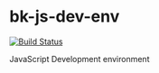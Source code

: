 # bk-js-dev-env
[![Build Status](https://travis-ci.org/bakinnear/bk-js-dev-env.svg?branch=master)](https://travis-ci.org/bakinnear/bk-js-dev-env)

JavaScript Development environment
